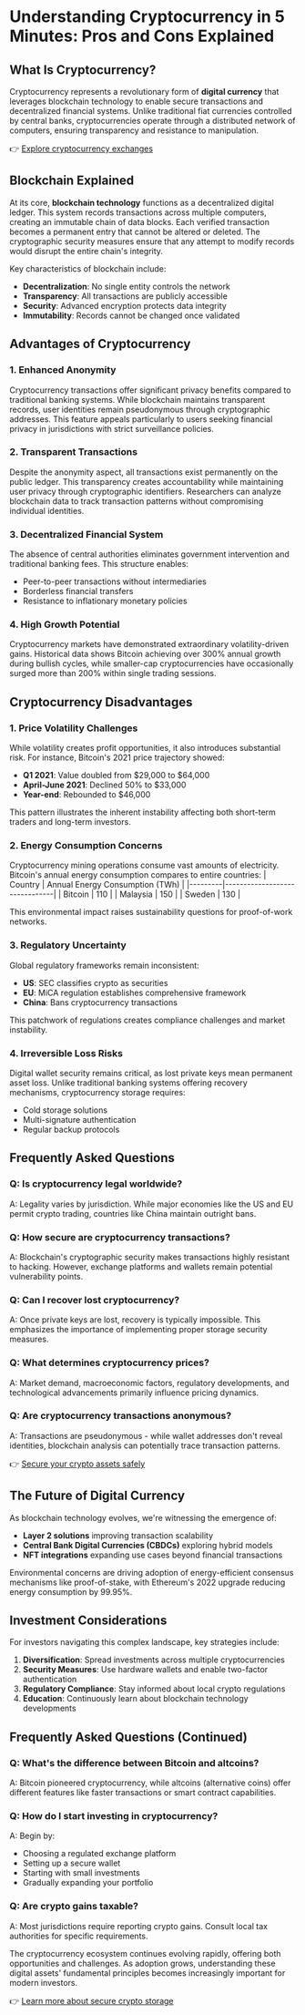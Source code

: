 # Understanding Cryptocurrency in 5 Minutes: Pros and Cons Explained

## What Is Cryptocurrency?

Cryptocurrency represents a revolutionary form of **digital currency** that leverages blockchain technology to enable secure transactions and decentralized financial systems. Unlike traditional fiat currencies controlled by central banks, cryptocurrencies operate through a distributed network of computers, ensuring transparency and resistance to manipulation.

👉 [Explore cryptocurrency exchanges](https://bit.ly/okx-bonus)

## Blockchain Explained

At its core, **blockchain technology** functions as a decentralized digital ledger. This system records transactions across multiple computers, creating an immutable chain of data blocks. Each verified transaction becomes a permanent entry that cannot be altered or deleted. The cryptographic security measures ensure that any attempt to modify records would disrupt the entire chain's integrity.

Key characteristics of blockchain include:
- **Decentralization**: No single entity controls the network
- **Transparency**: All transactions are publicly accessible
- **Security**: Advanced encryption protects data integrity
- **Immutability**: Records cannot be changed once validated

## Advantages of Cryptocurrency

### 1. Enhanced Anonymity

Cryptocurrency transactions offer significant privacy benefits compared to traditional banking systems. While blockchain maintains transparent records, user identities remain pseudonymous through cryptographic addresses. This feature appeals particularly to users seeking financial privacy in jurisdictions with strict surveillance policies.

### 2. Transparent Transactions

Despite the anonymity aspect, all transactions exist permanently on the public ledger. This transparency creates accountability while maintaining user privacy through cryptographic identifiers. Researchers can analyze blockchain data to track transaction patterns without compromising individual identities.

### 3. Decentralized Financial System

The absence of central authorities eliminates government intervention and traditional banking fees. This structure enables:
- Peer-to-peer transactions without intermediaries
- Borderless financial transfers
- Resistance to inflationary monetary policies

### 4. High Growth Potential

Cryptocurrency markets have demonstrated extraordinary volatility-driven gains. Historical data shows Bitcoin achieving over 300% annual growth during bullish cycles, while smaller-cap cryptocurrencies have occasionally surged more than 200% within single trading sessions.

## Cryptocurrency Disadvantages

### 1. Price Volatility Challenges

While volatility creates profit opportunities, it also introduces substantial risk. For instance, Bitcoin's 2021 price trajectory showed:
- **Q1 2021**: Value doubled from $29,000 to $64,000
- **April-June 2021**: Declined 50% to $33,000
- **Year-end**: Rebounded to $46,000

This pattern illustrates the inherent instability affecting both short-term traders and long-term investors.

### 2. Energy Consumption Concerns

Cryptocurrency mining operations consume vast amounts of electricity. Bitcoin's annual energy consumption compares to entire countries:
| Country | Annual Energy Consumption (TWh) |
|---------|-------------------------------|
| Bitcoin | 110                           |
| Malaysia | 150                          |
| Sweden  | 130                           |

This environmental impact raises sustainability questions for proof-of-work networks.

### 3. Regulatory Uncertainty

Global regulatory frameworks remain inconsistent:
- **US**: SEC classifies crypto as securities
- **EU**: MiCA regulation establishes comprehensive framework
- **China**: Bans cryptocurrency transactions

This patchwork of regulations creates compliance challenges and market instability.

### 4. Irreversible Loss Risks

Digital wallet security remains critical, as lost private keys mean permanent asset loss. Unlike traditional banking systems offering recovery mechanisms, cryptocurrency storage requires:
- Cold storage solutions
- Multi-signature authentication
- Regular backup protocols

## Frequently Asked Questions

### Q: Is cryptocurrency legal worldwide?
A: Legality varies by jurisdiction. While major economies like the US and EU permit crypto trading, countries like China maintain outright bans.

### Q: How secure are cryptocurrency transactions?
A: Blockchain's cryptographic security makes transactions highly resistant to hacking. However, exchange platforms and wallets remain potential vulnerability points.

### Q: Can I recover lost cryptocurrency?
A: Once private keys are lost, recovery is typically impossible. This emphasizes the importance of implementing proper storage security measures.

### Q: What determines cryptocurrency prices?
A: Market demand, macroeconomic factors, regulatory developments, and technological advancements primarily influence pricing dynamics.

### Q: Are cryptocurrency transactions anonymous?
A: Transactions are pseudonymous - while wallet addresses don't reveal identities, blockchain analysis can potentially trace transaction patterns.

👉 [Secure your crypto assets safely](https://bit.ly/okx-bonus)

## The Future of Digital Currency

As blockchain technology evolves, we're witnessing the emergence of:
- **Layer 2 solutions** improving transaction scalability
- **Central Bank Digital Currencies (CBDCs)** exploring hybrid models
- **NFT integrations** expanding use cases beyond financial transactions

Environmental concerns are driving adoption of energy-efficient consensus mechanisms like proof-of-stake, with Ethereum's 2022 upgrade reducing energy consumption by 99.95%.

## Investment Considerations

For investors navigating this complex landscape, key strategies include:
1. **Diversification**: Spread investments across multiple cryptocurrencies
2. **Security Measures**: Use hardware wallets and enable two-factor authentication
3. **Regulatory Compliance**: Stay informed about local crypto regulations
4. **Education**: Continuously learn about blockchain technology developments

## Frequently Asked Questions (Continued)

### Q: What's the difference between Bitcoin and altcoins?
A: Bitcoin pioneered cryptocurrency, while altcoins (alternative coins) offer different features like faster transactions or smart contract capabilities.

### Q: How do I start investing in cryptocurrency?
A: Begin by:
- Choosing a regulated exchange platform
- Setting up a secure wallet
- Starting with small investments
- Gradually expanding your portfolio

### Q: Are crypto gains taxable?
A: Most jurisdictions require reporting crypto gains. Consult local tax authorities for specific requirements.

The cryptocurrency ecosystem continues evolving rapidly, offering both opportunities and challenges. As adoption grows, understanding these digital assets' fundamental principles becomes increasingly important for modern investors. 

👉 [Learn more about secure crypto storage](https://bit.ly/okx-bonus)